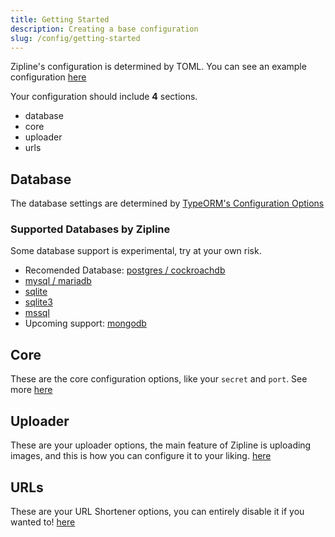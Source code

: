 ```yaml
---
title: Getting Started
description: Creating a base configuration
slug: /config/getting-started
---
```


Zipline's configuration is determined by TOML. You can see an example configuration [here](/docs/config/example)

Your configuration should include **4** sections.
- database
- core
- uploader
- urls

## Database
The database settings are determined by [TypeORM's Configuration Options](https://github.com/typeorm/typeorm/blob/master/docs/connection-options.md)

### Supported Databases by Zipline
Some database support is experimental, try at your own risk.
- Recomended Database: [postgres / cockroachdb](https://github.com/typeorm/typeorm/blob/master/docs/connection-options.md#postgres--cockroachdb-connection-options)
- [mysql / mariadb](https://github.com/typeorm/typeorm/blob/master/docs/connection-options.md#mysql--mariadb-connection-options)
- [sqlite](https://github.com/typeorm/typeorm/blob/master/docs/connection-options.md#sqlite-connection-options)
- [sqlite3](https://github.com/typeorm/typeorm/blob/master/docs/connection-options.md#better-sqlite3-connection-options)
- [mssql](https://github.com/typeorm/typeorm/blob/master/docs/connection-options.md#mssql-connection-options)
- Upcoming support: [mongodb](https://github.com/typeorm/typeorm/blob/master/docs/connection-options.md#mongodb-connection-options)

## Core
These are the core configuration options, like your `secret` and `port`. See more [here](/docs/config/core)

## Uploader
These are your uploader options, the main feature of Zipline is uploading images, and this is how you can configure it to your liking. [here](/docs/config/uploader)

## URLs
These are your URL Shortener options, you can entirely disable it if you wanted to! [here](/docs/config/urls)